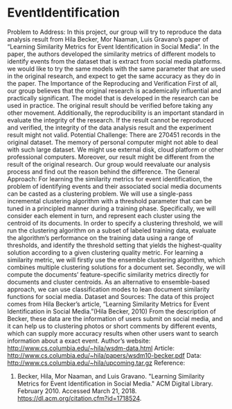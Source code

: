 # EventIdentification
Problem to Address:
In this project, our group will try to reproduce the data analysis result from Hila Becker, Mor
Naaman, Luis Gravano’s paper of “Learning Similarity Metrics for Event Identification in
Social Media”.
In the paper, the authors developed the similarity metrics of different models to identify
events from the dataset that is extract from social media platforms. we would like to try the
same models with the same parameter that are used in the original research, and expect to get
the same accuracy as they do in the paper.
The Importance of the Reproducing and Verification
First of all, our group believes that the original research is academically influential and
practically significant. The model that is developed in the research can be used in practice.
The original result should be verified before taking any other movement.
Additionally, the reproducibility is an important standard in evaluate the integrity of the
research. If the result cannot be reproduced and verified, the integrity of the data analysis
result and the experiment result might not valid.
Potential Challenge:
There are 270451 records in the original dataset. The memory of personal computer might
not able to deal with such large dataset. We might use external disk, cloud platform or other
professional computers.
Moreover, our result might be different from the result of the original research. Our group
would reevaluate our analysis process and find out the reason behind the difference.
The General Approach:
For learning the similarity metrics for event identification, the problem of identifying events
and their associated social media documents can be casted as a clustering problem.
We will use a single-pass incremental clustering algorithm with a threshold parameter that
can be tuned in a principled manner during a training phase.
Specifically, we will consider each element in turn, and represent each cluster using the
centroid of its documents.
In order to specify a clustering threshold, we will run the clustering algorithm on a subset of
labeled training data, evaluate the algorithm’s performance on the training data using a range
of thresholds, and identify the threshold setting that yields the highest-quality solution
according to a given clustering quality metric.
For learning a similarity metric, we will firstly use the ensemble clustering algorithm, which
combines multiple clustering solutions for a document set. Secondly, we will compute the
documents’ feature-specific similarity metrics directly for documents and cluster centroids.
As an alternative to ensemble-based approach, we can use classification modes to lean
document similarity functions for social media.
Dataset and Sources:
The data of this project comes from Hila Becker’s article, “Learning Similarity Metrics for
Event Identification in Social Media.”(Hila Becker, 2010)
From the description of Becker, these data are the information of users submit on social
media, and it can help us to clustering photos or short comments by different events, which
can supply more accuracy results when other users want to search information about a exact
event.
Author’s website: http://www.cs.columbia.edu/~hila/wsdm-data.html
Article: http://www.cs.columbia.edu/~hila/papers/wsdm10-becker.pdf
Data: http://www.cs.columbia.edu/~hila/upcoming.tar.gz
Reference:
1. Becker, Hila, Mor Naaman, and Luis Gravano. "Learning Similarity Metrics for Event
Identification in Social Media." ACM Digital Library. February 2010. Accessed
March 21, 2018. https://dl.acm.org/citation.cfm?id=1718524.
